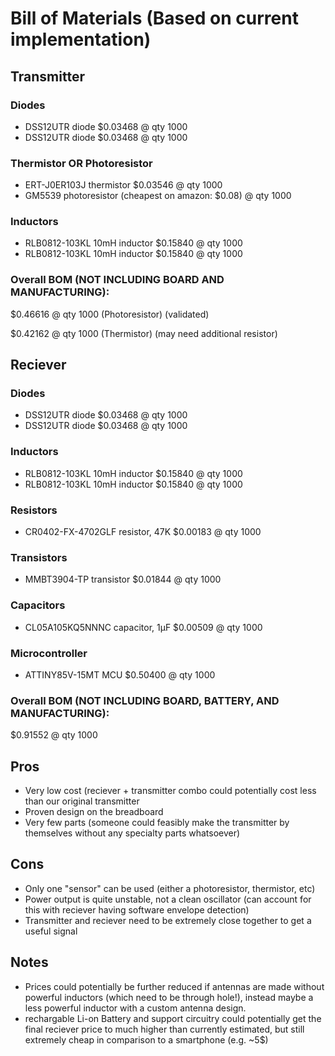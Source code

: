# Bill of Materials (Based on current implementation)

## Transmitter

### Diodes
- DSS12UTR diode $0.03468 @ qty 1000
- DSS12UTR diode $0.03468 @ qty 1000

### Thermistor OR Photoresistor
- ERT-J0ER103J thermistor $0.03546 @ qty 1000
- GM5539 photoresistor (cheapest on amazon: $0.08) @ qty 1000

### Inductors
- RLB0812-103KL 10mH inductor $0.15840 @ qty 1000
- RLB0812-103KL 10mH inductor $0.15840 @ qty 1000

### Overall BOM (NOT INCLUDING BOARD AND MANUFACTURING):
$0.46616 @ qty 1000 (Photoresistor) (validated)

$0.42162 @ qty 1000 (Thermistor) (may need additional resistor)

## Reciever

### Diodes
- DSS12UTR diode $0.03468 @ qty 1000
- DSS12UTR diode $0.03468 @ qty 1000

### Inductors
- RLB0812-103KL 10mH inductor $0.15840 @ qty 1000
- RLB0812-103KL 10mH inductor $0.15840 @ qty 1000

### Resistors
- CR0402-FX-4702GLF resistor, 47K $0.00183 @ qty 1000

### Transistors
- MMBT3904-TP transistor $0.01844 @ qty 1000

### Capacitors
- CL05A105KQ5NNNC capacitor, 1µF $0.00509 @ qty 1000

### Microcontroller
- ATTINY85V-15MT MCU $0.50400 @ qty 1000

### Overall BOM (NOT INCLUDING BOARD, BATTERY, AND MANUFACTURING):
$0.91552 @ qty 1000

## Pros

- Very low cost (reciever + transmitter combo could potentially cost less than our original transmitter
- Proven design on the breadboard
- Very few parts (someone could feasibly make the transmitter by themselves without any specialty parts whatsoever)

## Cons

- Only one "sensor" can be used (either a photoresistor, thermistor, etc)
- Power output is quite unstable, not a clean oscillator (can account for this with reciever having software envelope detection)
- Transmitter and reciever need to be extremely close together to get a useful signal

## Notes
- Prices could potentially be further reduced if antennas are made without powerful inductors (which need to be through hole!), instead maybe a less powerful inductor with a custom antenna design.
- rechargable Li-on Battery and support circuitry could potentially get the final reciever price to much higher than currently estimated, but still extremely cheap in comparison to a smartphone (e.g. ~5$)